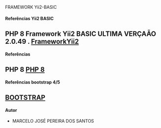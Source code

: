 FRAMEWORK Yii2-BASIC

#### Referências Yii2 BASIC
PHP 8 Framework Yii2 BASIC ULTIMA VERÇAÃO 2.0.49    .
[FrameworkYii2](https://www.yiiframework.com/)
-------------------------------------------------------------------
#### Referências 
PHP 8
[PHP 8](https://www.w3schools.com/php/default.asp)
-------------------------------------------------------------------
#### Referências bootstrap 4/5
[BOOTSTRAP](https://www.w3schools.com/bootstrap/bootstrap_ver.asp)
-------------------------------------------------------------------
#### Autor
- MARCELO JOSÉ PEREIRA DOS SANTOS

